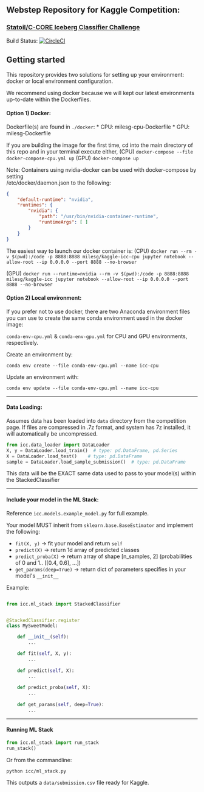 ## Webstep Repository for Kaggle Competition:  
### [Statoil/C-CORE Iceberg Classifier Challenge](https://www.kaggle.com/c/statoil-iceberg-classifier-challenge)


Build Status: 
[![CircleCI](https://circleci.com/gh/milesgranger/StatoilCCoreKaggle/tree/master.svg?style=svg&circle-token=3fc7f5b381a1dd58d06545d0a1ccb71d96a96e3f)](https://circleci.com/gh/milesgranger/StatoilCCoreKaggle/tree/master)

## Getting started

This repository provides two solutions for setting up your environment: docker or local environment configuration.

We recommend using docker because we will kept our latest environments up-to-date within the Dockerfiles.

#### Option 1) Docker:
Dockerfile(s) are found in `./docker`:
    * CPU: milesg-cpu-Dockerfile
    * GPU: milesg-Dockerfile

If you are building the image for the first time, cd into the main directory of this repo and in your terminal execute either,
    (CPU) `docker-compose --file docker-compose-cpu.yml up`
    (GPU) `docker-compose up`


Note: Containers using nvidia-docker can be used with docker-compose by setting   
/etc/docker/daemon.json to the following:  
```json
{
    "default-runtime": "nvidia",
    "runtimes": {
        "nvidia": {
            "path": "/usr/bin/nvidia-container-runtime",
            "runtimeArgs": [ ]
        }
    }
}
```

The easiest way to launch our docker container is:
(CPU) `docker run --rm -v $(pwd):/code -p 8888:8888 milesg/kaggle-icc-cpu jupyter notebook --allow-root --ip 0.0.0.0 --port 8888 --no-browser`

(GPU) `docker run --runtime=nvidia --rm -v $(pwd):/code -p 8888:8888 milesg/kaggle-icc jupyter notebook --allow-root --ip 0.0.0.0 --port 8888 --no-browser`


#### Option 2) Local environment:

If you prefer not to use docker, there are two Anaconda environment files
you can use to create the same conda environment used in the docker image:

`conda-env-cpu.yml` & `conda-env-gpu.yml` for CPU and GPU environments, respectively.  

Create an environment by:  
```commandline
conda env create --file conda-env-cpu.yml --name icc-cpu
```

Update an environment with: 
```commandline
conda env update --file conda-env-cpu.yml --name icc-cpu
```

---

#### Data Loading:
Assumes data has been loaded into `data` directory from the competition page. 
If files are compressed in .7z format, and system has 7z installed, it will automatically be uncompressed.  

```python
from icc.data_loader import DataLoader
X, y = DataLoader.load_train()  # type: pd.DataFrame, pd.Series
X = DataLoader.load_test()    # type: pd.DataFrame
sample = DataLoader.load_sample_submission()  # type: pd.DataFrame
```

This data will be the EXACT same data used to pass to your model(s) within the StackedClassifier

---

#### Include your model in the ML Stack:

Reference `icc.models.example_model.py` for full example.

Your model MUST inherit from `sklearn.base.BaseEstimator` and implement the following:
- `fit(X, y)` -> fit your model and return `self`
- `predict(X)` -> return 1d array of predicted classes
- `predict_proba(X)` -> return array of shape [n_samples, 2] (probabilities of 0 and 1.. [[0.4, 0.6], ...])
- `get_params(deep=True)` -> return dict of parameters specifies in your model's `__init__` 


Example:
```python 

from icc.ml_stack import StackedClassifier


@StackedClassifier.register
class MySweetModel:

    def __init__(self):
        ...

    def fit(self, X, y):
        ...
        
    def predict(self, X):
        ...
        
    def predict_proba(self, X):
        ...
        
    def get_params(self, deep=True):
        ...
```

---


#### Running ML Stack

```python
from icc.ml_stack import run_stack
run_stack()
```

Or from the commandline:

```commandline
python icc/ml_stack.py
```

This outputs a `data/submission.csv` file ready for Kaggle.
